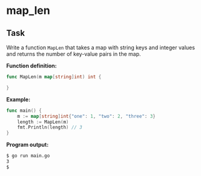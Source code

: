 # map_len

## Task

Write a function `MapLen` that takes a map with string keys and integer values and returns the number of key-value pairs in the map.

**Function definition:**

```go
func MapLen(m map[string]int) int {

}
```

**Example:**

```go
func main() {
    m := map[string]int{"one": 1, "two": 2, "three": 3}
    length := MapLen(m)
    fmt.Println(length) // 3
}
```

**Program output:**

```sh
$ go run main.go
3
$
```
